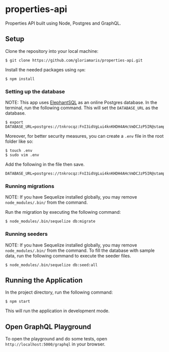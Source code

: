 # properties-api
Properties API built using Node, Postgres and GraphQL.

## Setup
Clone the repository into your local machine:

```
$ git clone https://github.com/gloriamaris/properties-api.git
```

Install the needed packages using `npm`:
```
$ npm install
```

### Setting up the database
NOTE: This app uses [ElephantSQL](https://www.elephantsql.com/) as an online Postgres database.
In the terminal, run the following command. This will set the `DATABASE_URL` as the database.

```
$ export DATABASE_URL=postgres://tnkrocqz:FnI3idVgLui4knKHDH4AHcVmDCJzP5IR@stampy.db.elephantsql.com:5432/tnkrocqz
```

Moreover, for better security measures, you can create a `.env` file in the root folder like so:
```
$ touch .env
$ sudo vim .env
```
Add the following in the file then save.
```
DATABASE_URL=postgres://tnkrocqz:FnI3idVgLui4knKHDH4AHcVmDCJzP5IR@stampy.db.elephantsql.com:5432/tnkrocqz
```

### Running migrations
NOTE: If you have Sequelize installed globally, you may remove `node_modules/.bin/` from the command.

Run the migration by executing the following command:
```
$ node_modules/.bin/sequelize db:migrate
```

### Running seeders
NOTE: If you have Sequelize installed globally, you may remove `node_modules/.bin/` from the command.
To fill the database with sample data, run the following command to execute the seeder files.
```
$ node_modules/.bin/sequelize db:seed:all
```

## Running the Application
In the project directory, run the following command:
```
$ npm start
```
This will run the application in development mode.

## Open GraphQL Playground
To open the playground and do some tests, open `http://localhost:5000/graphql` in your browser.
